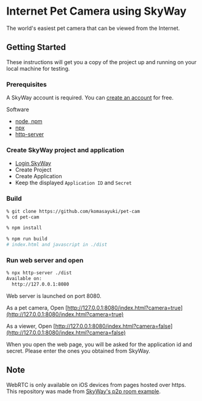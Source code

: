# Internet Pet Camera using SkyWay

The world's easiest pet camera that can be viewed from the Internet.

## Getting Started

These instructions will get you a copy of the project up and running on your local machine for testing.

### Prerequisites

A SkyWay account is required.
You can [create an account](https://console.skyway.ntt.com/signup/) for free.

Software

- [node, npm](https://nodejs.org/en/download)
- [npx](https://github.com/npm/npx)
- [http-server](https://github.com/http-party/http-server)

### Create SkyWay project and application

- [Login SkyWay](https://console.skyway.ntt.com/login/)
- Create Project
- Create Application
- Keep the displayed `Application ID` and `Secret`

### Build

```bash
% git clone https://github.com/komasayuki/pet-cam
% cd pet-cam

% npm install

% npm run build
# index.html and javascript in ./dist
```


### Run web server and open

```bash
% npx http-server ./dist
Available on:
  http://127.0.0.1:8080
```

Web server is launched on port 8080.

As a pet camera, Open [http://127.0.0.1:8080/index.html?camera=true](http://127.0.0.1:8080/index.html?camera=true)

As a viewer, Open [http://127.0.0.1:8080/index.html?camera=false](http://127.0.0.1:8080/index.html?camera=false)

When you open the web page, you will be asked for the application id and secret.
Please enter the ones you obtained from SkyWay.


## Note

WebRTC is only available on iOS devices from pages hosted over https.
This repository was made from [SkyWay's p2p room example](https://github.com/skyway/js-sdk/tree/main/examples/p2p-room).